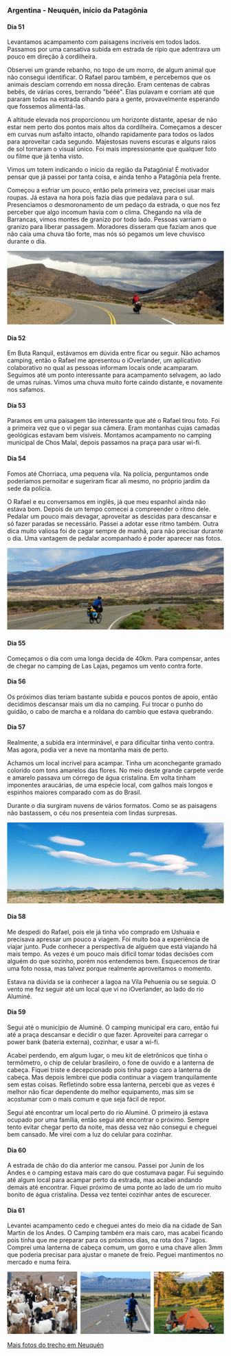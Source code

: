 ### Argentina - Neuquén, início da Patagônia

#### Dia 51

Levantamos acampamento com paisagens incríveis em todos lados.
Passamos por uma cansativa subida em estrada de rípio que adentrava um pouco em direção à cordilheira.

Observei um grande rebanho, no topo de um morro, de algum animal que não consegui identificar.
O Rafael parou também, e percebemos que os animais desciam correndo em nossa direção.
Eram centenas de cabras bebês, de várias cores, berrando "bééé".
Elas pulavam e corriam até que pararam todas na estrada olhando para a gente, provavelmente esperando que fossemos alimentá-las.

A altitude elevada nos proporcionou um horizonte distante, apesar de não estar nem perto dos pontos mais altos da cordilheira.
Começamos a descer em curvas num asfalto intacto, olhando rapidamente para todos os lados para aproveitar cada segundo.
Majestosas nuvens escuras e alguns raios de sol tornaram o visual único.
Foi mais impressionante que qualquer foto ou filme que já tenha visto.

Vimos um totem indicando o início da região da Patagônia!
É motivador pensar que já passei por tanta coisa, e ainda tenho a Patagônia pela frente.

Começou a esfriar um pouco, então pela primeira vez, precisei usar mais roupas. 
Já estava na hora pois fazia dias que pedalava para o sul.
Presenciamos o desmoronamento de um pedaço da estrada, o que nos fez perceber que algo incomum havia com o clima.
Chegando na vila de Barrancas, vimos montes de granizo por todo lado.
Pessoas varriam o granizo para liberar passagem.
Moradores disseram que faziam anos que não caía uma chuva tão forte, mas nós só pegamos um leve chuvisco durante o dia.

![Rafael na paisagem em neuquen](./assets/images/neuquen1.jpg)

#### Dia 52

Em Buta Ranquil, estávamos em dúvida entre ficar ou seguir.
Não achamos camping, então o Rafael me apresentou o iOverlander, um aplicativo colaborativo no qual as pessoas informam locais onde acamparam.
Seguimos até um ponto interessante para acampamento selvagem, ao lado de umas ruínas.
Vimos uma chuva muito forte caindo distante, e novamente nos safamos.

#### Dia 53

Paramos em uma paisagem tão interessante que até o Rafael tirou foto.
Foi a primeira vez que o vi pegar sua câmera.
Eram montanhas cujas camadas geológicas estavam bem visíveis.
Montamos acampamento no camping municipal de Chos Malal, depois passamos na praça para usar wi-fi.

#### Dia 54

Fomos até Chorriaca, uma pequena vila.
Na polícia, perguntamos onde poderíamos pernoitar e sugeriram ficar ali mesmo, no próprio jardim da sede da polícia.

O Rafael e eu conversamos em inglês, já que meu espanhol ainda não estava bom.
Depois de um tempo comecei a compreender o ritmo dele.
Pedalar um pouco mais devagar, aproveitar as descidas para descansar e só fazer paradas se necessário.
Passei a adotar esse ritmo também.
Outra dica muito valiosa foi de cagar sempre de manhã, para não precisar durante o dia.
Uma vantagem de pedalar acompanhado é poder aparecer nas fotos.

![Eu em neuquén](./assets/images/neuquen2.jpg)

#### Dia 55

Começamos o dia com uma longa decida de 40km.
Para compensar, antes de chegar no camping de Las Lajas, pegamos um vento contra forte.

#### Dia 56

Os próximos dias teriam bastante subida e poucos pontos de apoio, então decidimos descansar mais um dia no camping.
Fui trocar o punho do guidão, o cabo de marcha e a roldana do cambio que estava quebrando.

#### Dia 57

Realmente, a subida era interminável, e para dificultar tinha vento contra.
Mas agora, podia ver a neve na montanha mais de perto.

Achamos um local incrível para acampar.
Tinha um aconchegante gramado colorido com tons amarelos das flores.
No meio deste grande carpete verde e amarelo passava um córrego de água cristalina.
Em volta tinham imponentes araucárias, de uma espécie local, com galhos mais longos e espinhos maiores comparado com as do Brasil.

Durante o dia surgiram nuvens de vários formatos.
Como se as paisagens não bastassem, o céu nos presenteia com lindas surpresas.

![nuvem](./assets/images/nuvens.jpg)

#### Dia 58

Me despedi do Rafael, pois ele já tinha vôo comprado em Ushuaia e precisava apressar um pouco a viagem.
Foi muito boa a experiência de viajar junto.
Pude conhecer a perspectiva de alguém que está viajando há mais tempo.
As vezes é um pouco mais difícil tomar todas decisões com alguém do que sozinho, porém nos entendemos bem.
Esquecemos de tirar uma foto nossa, mas talvez porque realmente aproveitamos o momento.

Estava na dúvida se ia conhecer a lagoa na Vila Pehuenia ou se seguia.
O vento me fez seguir até um local que vi no iOverlander, ao lado do rio Aluminé.

#### Dia 59

Segui até o município de Aluminé.
O camping municipal era caro, então fui até a praça descansar e decidir o que fazer.
Aproveitei para carregar o power bank (bateria externa), cozinhar, e usar a wi-fi.

Acabei perdendo, em algum lugar, o meu kit de eletrônicos que tinha o termômetro, o chip de celular brasileiro, o fone de ouvido e a lanterna de cabeça.
Fiquei triste e decepcionado pois tinha pago caro a lanterna de cabeça.
Mas depois lembrei que podia continuar a viagem tranquilamente sem estas coisas.
Refletindo sobre essa lanterna, percebi que as vezes é melhor não ficar dependente do melhor equipamento, mas sim se acostumar com o mais comum e que seja fácil de repor.

Segui até encontrar um local perto do rio Aluminé.
O primeiro já estava ocupado por uma família, então segui até encontrar o próximo.
Sempre tento evitar chegar perto da noite, mas dessa vez não consegui e cheguei bem cansado.
Me virei com a luz do celular para cozinhar.

#### Dia 60

A estrada de chão do dia anterior me cansou.
Passei por Junin de los Andes e o camping estava mais caro do que costumava pagar.
Fui seguindo até algum local para acampar perto da estrada, mas acabei andando demais até encontrar.
Fiquei próximo de uma ponte ao lado de um rio muito bonito de água cristalina.
Dessa vez tentei cozinhar antes de escurecer.

#### Dia 61

Levantei acampamento cedo e cheguei antes do meio dia na cidade de San Martin de los Andes.
O Camping também era mais caro, mas acabei ficando pois tinha que me preparar para os próximos dias, na rota dos 7 lagos.
Comprei uma lanterna de cabeça comum, um gorro e uma chave allen 3mm que poderia precisar para ajustar o manete de freio.
Peguei mantimentos no mercado e numa feira.

![cabras, eu na paisagem, acampamento](./assets/images/neuquen-geral.jpg)

[Mais fotos do trecho em Neuquén](https://photos.app.goo.gl/s9jRi59zQtJuw4Pk2)